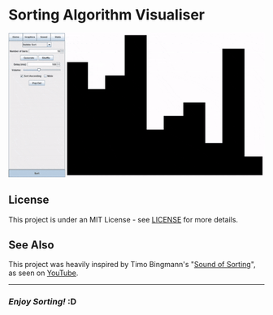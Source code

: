 # Sorting Algorithm Visualiser

![Screenshot of GUI](./assets/example.gif)

## License

This project is under an MIT License - see [LICENSE](LICENSE) for more details.

## See Also

This project was heavily inspired by Timo Bingmann's
"[Sound of Sorting][sound-of-sorting]", as seen on [YouTube][sorting-video].

---

### ***Enjoy Sorting!* :D**

[sound-of-sorting]: https://panthema.net/2013/sound-of-sorting/
[sorting-video]: https://youtu.be/kPRA0W1kECg
